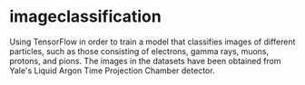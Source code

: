 # imageclassification
Using TensorFlow in order to train a model that classifies images of different particles, such as those consisting of electrons, gamma rays, muons, protons, and pions. The images in the datasets have been obtained from Yale's Liquid Argon Time Projection Chamber detector.  
